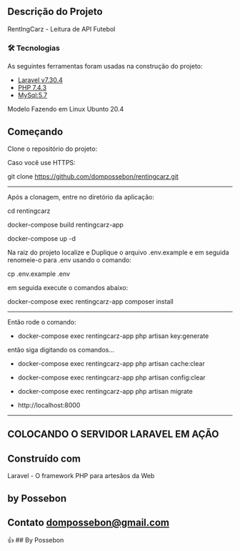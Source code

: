 ## Descrição do Projeto

RentIngCarz - Leitura de API Futebol

### 🛠 Tecnologias

As seguintes ferramentas foram usadas na construção do projeto:

- [Laravel v7.30.4](https://laravel.com/docs/7.x)
- [PHP 7.4.3](https://www.php.net/downloads.php#v7.4.3)
- [MySql:5.7](https://www.mysql.com/)

Modelo Fazendo em Linux Ubunto 20.4

## Começando

Clone o repositório do projeto:

Caso você use HTTPS:

git clone https://github.com/dompossebon/rentingcarz.git

---------------------------------------------------------

Após a clonagem, entre no diretório da aplicação:

cd rentingcarz

docker-compose build rentingcarz-app

docker-compose up -d

Na raiz do projeto localize e Duplique o arquivo .env.example e em seguida renomeie-o para .env usando o comando:

cp .env.example .env

em seguida execute o comandos abaixo:

docker-compose exec rentingcarz-app composer install

---------------------------------------------------------

Então rode o comando:

- docker-compose exec rentingcarz-app php artisan key:generate

então siga digitando os comandos...

- docker-compose exec rentingcarz-app php artisan cache:clear

- docker-compose exec rentingcarz-app php artisan config:clear

- docker-compose exec rentingcarz-app php artisan migrate

- http://localhost:8000

---------------------------------------------------------

## COLOCANDO O SERVIDOR LARAVEL EM AÇÃO

## Construído com
Laravel - O framework PHP para artesãos da Web

## by Possebon
## Contato dompossebon@gmail.com

:+1: ## By Possebon
